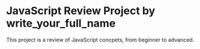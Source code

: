 
# JavaScript Review Project by write_your_full_name
This project is a review of JavaScript concpets, from beginner to advanced.